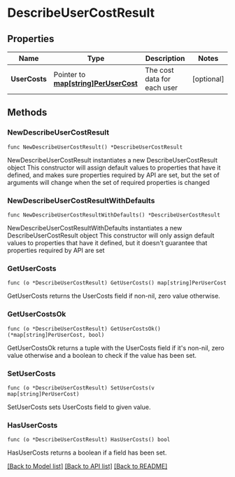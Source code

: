 # DescribeUserCostResult

## Properties

Name | Type | Description | Notes
------------ | ------------- | ------------- | -------------
**UserCosts** | Pointer to [**map[string]PerUserCost**](PerUserCost.md) | The cost data for each user | [optional] 

## Methods

### NewDescribeUserCostResult

`func NewDescribeUserCostResult() *DescribeUserCostResult`

NewDescribeUserCostResult instantiates a new DescribeUserCostResult object
This constructor will assign default values to properties that have it defined,
and makes sure properties required by API are set, but the set of arguments
will change when the set of required properties is changed

### NewDescribeUserCostResultWithDefaults

`func NewDescribeUserCostResultWithDefaults() *DescribeUserCostResult`

NewDescribeUserCostResultWithDefaults instantiates a new DescribeUserCostResult object
This constructor will only assign default values to properties that have it defined,
but it doesn't guarantee that properties required by API are set

### GetUserCosts

`func (o *DescribeUserCostResult) GetUserCosts() map[string]PerUserCost`

GetUserCosts returns the UserCosts field if non-nil, zero value otherwise.

### GetUserCostsOk

`func (o *DescribeUserCostResult) GetUserCostsOk() (*map[string]PerUserCost, bool)`

GetUserCostsOk returns a tuple with the UserCosts field if it's non-nil, zero value otherwise
and a boolean to check if the value has been set.

### SetUserCosts

`func (o *DescribeUserCostResult) SetUserCosts(v map[string]PerUserCost)`

SetUserCosts sets UserCosts field to given value.

### HasUserCosts

`func (o *DescribeUserCostResult) HasUserCosts() bool`

HasUserCosts returns a boolean if a field has been set.


[[Back to Model list]](../README.md#documentation-for-models) [[Back to API list]](../README.md#documentation-for-api-endpoints) [[Back to README]](../README.md)


